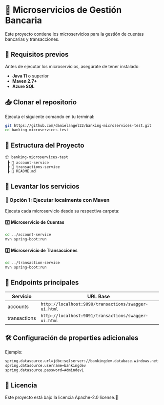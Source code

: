 # 🚀 Microservicios de Gestión Bancaria

Este proyecto contiene los microservicios para la gestión de cuentas bancarias y transacciones.

## 📌 Requisitos previos

Antes de ejecutar los microservicios, asegúrate de tener instalado:

- **Java 11** o superior
- **Maven 2.7+**
- **Azure SQL**

## 📥 Clonar el repositorio

Ejecuta el siguiente comando en tu terminal:

```sh
git https://github.com/danielangel22/banking-microservices-test.git
cd banking-microservices-test
```

## 📂 Estructura del Proyecto

```
📦 banking-microservices-test
 ┣ 📂 account-service
 ┣ 📂 transactions-service
 ┣ 📜 README.md
```

## 🚀 Levantar los servicios

### 🔹 Opción 1: Ejecutar localmente con Maven

Ejecuta cada microservicio desde su respectiva carpeta:


#### 2️⃣ **Microservicio de Cuentas**
```sh
cd ../account-service
mvn spring-boot:run
```

#### 3️⃣ **Microservicio de Transacciones**
```sh
cd ../transaction-service
mvn spring-boot:run
```

## 🔗 Endpoints principales

| Servicio         | URL Base               |
|-----------------|------------------------|
| accounts         | `http://localhost:9090/transactions/swagger-ui.html` |
| transactions   | `http://localhost:9091/transactions/swagger-ui.html` |

## 🛠️ Configuración de properties adicionales

Ejemplo:
```sh
spring.datasource.url=jdbc:sqlserver://bankingdev.database.windows.net:1433;database=bankingtest;encrypt=true;trustServerCertificate=false;hostNameInCertificate=*.database.windows.net;loginTimeout=30;
spring.datasource.username=bankingdev
spring.datasource.password=Admindev1
```

## 📄 Licencia
Este proyecto está bajo la licencia Apache-2.0 license.🚀

